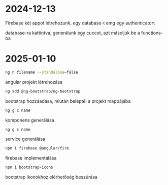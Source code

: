 # 2024-12-13

Firebase két appot létrehozunk, egy database-t emg egy authenticatort

database-ra kattintva, generálunk egy cuccot, azt másoljuk be a functions-ba

# 2025-01-10

```bash
ng n filename --standalone=false
```
angular projekt létrehozása

```bash
ng add @ng-bootstrap/ng-bootstrap
```
bootstrap hozzáadása, miután beléptél a projekt mappájába

```bash
ng g c name 
```
komponens generálása

```bash
ng g s name
```
service generálása

```bash
npm i firebase @angular/fire
```
firebase implementálása

```bash
npm i bootstrap-icons
```
bootstrap ikonokhoz elérhetőség beszúrása









